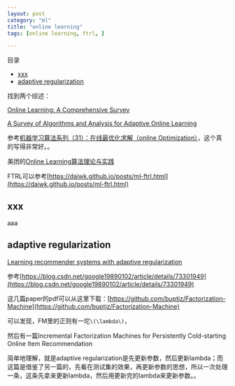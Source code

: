 ```yaml
---
layout: post
category: "ml"
title: "online learning"
tags: [online learning, ftrl, ]

---
```


目录

<!-- TOC -->

- [xxx](#xxx)
- [adaptive regularization](#adaptive-regularization)

<!-- /TOC -->

找到两个综述：

[Online Learning: A Comprehensive Survey](https://arxiv.org/pdf/1802.02871.pdf)

[A Survey of Algorithms and Analysis for Adaptive Online Learning](http://www.jmlr.org/papers/volume18/14-428/14-428.pdf)

参考[机器学习算法系列（31）：在线最优化求解（online Optimization）](https://plushunter.github.io/2017/07/26/%E6%9C%BA%E5%99%A8%E5%AD%A6%E4%B9%A0%E7%AE%97%E6%B3%95%E7%B3%BB%E5%88%97%EF%BC%8831%EF%BC%89%EF%BC%9A%E5%9C%A8%E7%BA%BF%E6%9C%80%E4%BC%98%E5%8C%96%E6%B1%82%E8%A7%A3%EF%BC%88online%20Optimization%EF%BC%89/)，这个真的写得非常好。。

美团的[Online Learning算法理论与实践](https://tech.meituan.com/2016/04/21/online-learning.html)

FTRL可以参考[https://daiwk.github.io/posts/ml-ftrl.html](https://daiwk.github.io/posts/ml-ftrl.html)

## xxx

aaa

## adaptive regularization

[Learning recommender systems with adaptive regularization](https://dl.acm.org/citation.cfm?id=2124313)

参考[https://blog.csdn.net/google19890102/article/details/73301949](https://blog.csdn.net/google19890102/article/details/73301949)

这几篇paper的pdf可以从这里下载：[https://github.com/buptjz/Factorization-Machine](https://github.com/buptjz/Factorization-Machine)

可以发现，FM里的正则有一坨`\(\lambda\)`，

然后有一篇Incremental Factorization Machines for Persistently Cold-starting Online Item Recommendation

简单地理解，就是adaptive regularization是先更新参数，然后更新lambda；而这篇是借鉴了另一篇的，先看在测试集的效果，再更新参数的思想，所以一次处理一条，这条先拿来更新lambda，然后用更新完的lambda来更新参数。。

